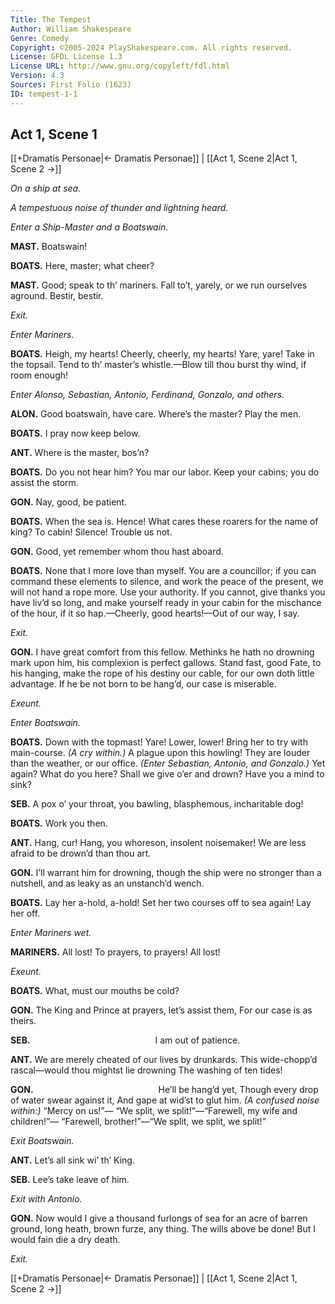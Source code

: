 ```yaml
---
Title: The Tempest
Author: William Shakespeare
Genre: Comedy
Copyright: ©2005-2024 PlayShakespeare.com. All rights reserved.
License: GFDL License 1.3
License URL: http://www.gnu.org/copyleft/fdl.html
Version: 4.3
Sources: First Folio (1623)
ID: tempest-1-1
---
```


## Act 1, Scene 1
[[+Dramatis Personae|← Dramatis Personae]] | [[Act 1, Scene 2|Act 1, Scene 2 →]]

*On a ship at sea.*

*A tempestuous noise of thunder and lightning heard.*

*Enter a Ship-Master and a Boatswain.*

**MAST.**
Boatswain!

**BOATS.**
Here, master; what cheer?

**MAST.**
Good; speak to th’ mariners. Fall to’t, yarely, or we run ourselves aground. Bestir, bestir.

*Exit.*

*Enter Mariners.*

**BOATS.**
Heigh, my hearts! Cheerly, cheerly, my hearts! Yare, yare! Take in the topsail. Tend to th’ master’s whistle.—Blow till thou burst thy wind, if room enough!

*Enter Alonso, Sebastian, Antonio, Ferdinand, Gonzalo, and others.*

**ALON.**
Good boatswain, have care. Where’s the master? Play the men.

**BOATS.**
I pray now keep below.

**ANT.**
Where is the master, bos’n?

**BOATS.**
Do you not hear him? You mar our labor. Keep your cabins; you do assist the storm.

**GON.**
Nay, good, be patient.

**BOATS.**
When the sea is. Hence! What cares these roarers for the name of king? To cabin! Silence! Trouble us not.

**GON.**
Good, yet remember whom thou hast aboard.

**BOATS.**
None that I more love than myself. You are a councillor; if you can command these elements to silence, and work the peace of the present, we will not hand a rope more. Use your authority. If you cannot, give thanks you have liv’d so long, and make yourself ready in your cabin for the mischance of the hour, if it so hap.—Cheerly, good hearts!—Out of our way, I say.

*Exit.*

**GON.**
I have great comfort from this fellow. Methinks he hath no drowning mark upon him, his complexion is perfect gallows. Stand fast, good Fate, to his hanging, make the rope of his destiny our cable, for our own doth little advantage. If he be not born to be hang’d, our case is miserable.

*Exeunt.*

*Enter Boatswain.*

**BOATS.**
Down with the topmast! Yare! Lower, lower! Bring her to try with main-course.
*(A cry within.)*
A plague upon this howling! They are louder than the weather, or our office.
*(Enter Sebastian, Antonio, and Gonzalo.)*
Yet again? What do you here? Shall we give o’er and drown? Have you a mind to sink?

**SEB.**
A pox o’ your throat, you bawling, blasphemous, incharitable dog!

**BOATS.**
Work you then.

**ANT.**
Hang, cur! Hang, you whoreson, insolent noisemaker! We are less afraid to be drown’d than thou art.

**GON.**
I’ll warrant him for drowning, though the ship were no stronger than a nutshell, and as leaky as an unstanch’d wench.

**BOATS.**
Lay her a-hold, a-hold! Set her two courses off to sea again! Lay her off.

*Enter Mariners wet.*

**MARINERS.**
All lost! To prayers, to prayers! All lost!

*Exeunt.*

**BOATS.**
What, must our mouths be cold?

**GON.**
The King and Prince at prayers, let’s assist them,
For our case is as theirs.

**SEB.**
              I am out of patience.

**ANT.**
We are merely cheated of our lives by drunkards.
This wide-chopp’d rascal—would thou mightst lie drowning
The washing of ten tides!

**GON.**
              He’ll be hang’d yet,
Though every drop of water swear against it,
And gape at wid’st to glut him.
*(A confused noise within:)*
“Mercy on us!”⁠—
“We split, we split!”—“Farewell, my wife and children!”⁠—
“Farewell, brother!”—“We split, we split, we split!”

*Exit Boatswain.*

**ANT.**
Let’s all sink wi’ th’ King.

**SEB.**
Lee’s take leave of him.

*Exit with Antonio.*

**GON.**
Now would I give a thousand furlongs of sea for an acre of barren ground, long heath, brown furze, any thing. The wills above be done! But I would fain die a dry death.

*Exit.*

[[+Dramatis Personae|← Dramatis Personae]] | [[Act 1, Scene 2|Act 1, Scene 2 →]]